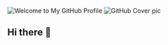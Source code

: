 ![Welcome to My GitHub Profile](https://github.com/wajihakanwal/cover_pic.png)
![GitHub Cover pic](https://github.com/user-attachments/assets/321b4b6f-2eb0-4282-b664-cdcca1765868)


## Hi there 👋

<!--
**wajihakanwal/wajihakanwal** is a ✨ _special_ ✨ repository because its `README.md` (this file) appears on your GitHub profile.

Here are some ideas to get you started:

- 🔭 I’m currently working on ...
- 🌱 I’m currently learning ...
- 👯 I’m looking to collaborate on ...
- 🤔 I’m looking for help with ...
- 💬 Ask me about ...
- 📫 How to reach me: ...
- 😄 Pronouns: ...
- ⚡ Fun fact: ...
-->
